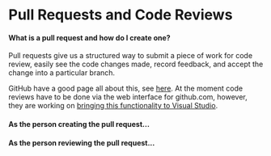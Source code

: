 # Pull Requests and Code Reviews

#### What is a pull request and how do I create one?

Pull requests give us a structured way to submit a piece of work for code review, easily see the code changes made, record feedback, and accept the change into a particular branch. 

GitHub have a good page all about this, see [here](https://help.github.com/articles/about-pull-requests/).
At the moment code reviews have to be done via the web interface for github.com, however, they are working on [bringing this functionality to Visual Studio](https://github.com/github/VisualStudio/issues/491).

#### As the person creating the pull request...


#### As the person reviewing the pull request...

